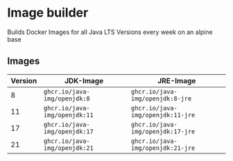 # Image builder

Builds Docker Images for all Java LTS Versions every week on an alpine base

## Images

|Version|JDK-Image|JRE-Image|
|-|-|-|
|8|`ghcr.io/java-img/openjdk:8`|`ghcr.io/java-img/openjdk:8-jre`|
|11|`ghcr.io/java-img/openjdk:11`|`ghcr.io/java-img/openjdk:11-jre`|
|17|`ghcr.io/java-img/openjdk:17`|`ghcr.io/java-img/openjdk:17-jre`|
|21|`ghcr.io/java-img/openjdk:21`|`ghcr.io/java-img/openjdk:21-jre`|
